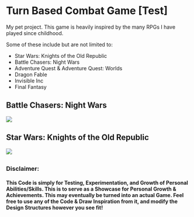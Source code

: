 # Turn Based Combat Game [Test]

My pet project.  This game is heavily inspired by the many RPGs I have played since childhood.

Some of these include but are not limited to:
* Star Wars: Knights of the Old Republic
* Battle Chasers: Night Wars
* Adventure Quest & Adventure Quest: Worlds
* Dragon Fable
* Invisible Inc
* Final Fantasy

## Battle Chasers: Night Wars

![](https://cdn.staticneo.com/ew/thumb/2/2a/Boss_-_Cdrall.jpg/662px-Boss_-_Cdrall.jpg)

## Star Wars: Knights of the Old Republic

![](https://cdn-images-1.medium.com/max/1200/1*7Qz_hlYjCteSsCKTz7hSMA.png)




##
### Disclaimer:
#### This Code is simply for Testing, Experimentation, and Growth of Personal Abilities/Skills.  This is to serve as a Showcase for Personal Growth & Achievements.  This may eventually be turned into an actual Game.  Feel free to use any of the Code & Draw Inspiration from it, and modify the Design Structures however you see fit!
